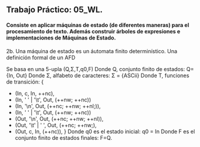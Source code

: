 ## Trabajo Práctico: 05_WL.
#### Consiste en aplicar máquinas de estado (de diferentes maneras) para el procesamiento de texto. Además construir árboles de expresiones e implementaciones de Máquinas de Estado.

2b. Una máquina de estado es un áutomata finito determinístico. Una definición formal de un AFD

Se basa en una 5-upla (Q,Σ,T,q0,F)
Donde Q, conjunto finito de estados: Q= {In, Out}
Donde Σ, alfabeto de caracteres: Σ = {ASCii}
Donde T, funciones de transición: {
 - (In, c, In, ++nc),
 -  (In, ' ' | '\t', Out, (++nw; ++nc))
 - (In, '\n', Out, (++nc; ++nw; ++nl;)),
 - (In, ' ' | '\t', Out, (++nw; ++nc))
 - (Out, '\n', Out, (++nc; ++nw; ++nl)),
-   (Out, '\t' | ' ', Out, (++nc; ++nw;),
-   (Out, c, In, (++nc)),
}
Donde q0 es el estado inicial: q0 = In
Donde F es el conjunto finito de estados finales: F=Q.


